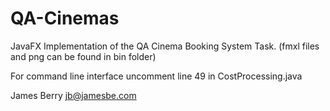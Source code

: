 # QA-Cinemas

JavaFX Implementation of the QA Cinema Booking System Task.
(fmxl files and png can be found in bin folder)

For command line interface uncomment line 49 in CostProcessing.java

James Berry
jb@jamesbe.com
